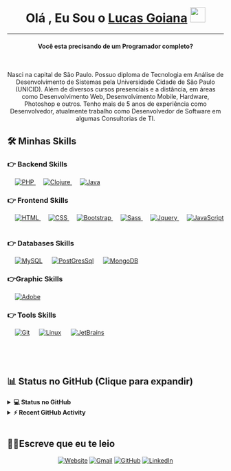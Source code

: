 <h1 align="center">Olá , Eu Sou o <a href="https://lucasgoiana.com/"> Lucas Goiana</a> <img src="https://media.giphy.com/media/hvRJCLFzcasrR4ia7z/giphy.gif" width="35"></h1>
<hr/>
<h4 align="center">Você esta precisando de um Programador completo?</h4>
<br>
<p align="center">Nasci na capital de São Paulo. Possuo diploma de Tecnologia em Análise de Desenvolvimento de Sistemas pela Universidade Cidade de São Paulo (UNICID). Além de diversos cursos presenciais e a distância, em áreas como Desenvolvimento Web, Desenvolvimento Mobile, Hardware, Photoshop e outros. Tenho mais de 5 anos de experiência como Desenvolvedor, atualmente trabalho como Desenvolvedor de Software em algumas Consultorias de TI.</p>

## 🛠️ Minhas Skills

### 👉 Backend Skills

<p align="left"> 
  &emsp; 
   <a href="https://www.php.net/">
    <img alt="PHP" src="https://img.shields.io/badge/PHP-%23777BB4.svg?logo=php&logoColor=white"/>
  </a>
  &emsp;
  <a href="http://clojure-doc.org/" target="_blank"> 
    <img alt="Clojure" src="https://img.shields.io/badge/Clojure%20-%2300599C.svg?logo=Clojure&logoColor=white">
  </a> 
   &emsp;
  <a href="https://www.java.com" target="_blank"> 
    <img alt="Java" src="https://img.shields.io/badge/Java-%23007396.svg?logo=java&logoColor=white">
  </a>

</p>

### 👉 Frontend Skills

<p align="left"> 
  &emsp; 
  <a href="https://www.w3.org/html/" target="_blank"> 
   <img alt="HTML" src="https://img.shields.io/badge/HTML5%20-%23E34F26.svg?logo=html5&logoColor=white">
  </a>   
  &emsp;
  <a href="https://www.w3schools.com/css/" target="_blank">
    <img alt="CSS" src="https://img.shields.io/badge/CSS%20-%231572B6.svg?logo=css3&logoColor=white">
  </a> 
   &emsp;
  <a href="https://getbootstrap.com" target="_blank"> 
    <img alt="Bootstrap" src="https://img.shields.io/badge/Bootstrap-%23563D7C.svg?style=flat&logo=bootstrap&logoColor=white"/>
  </a>
 &emsp;
  <a href="https://sass-lang.com/" target="_blank"> 
    <img alt="Sass" src="https://img.shields.io/badge/Sass-FF3366?style=flat&logo=Sass&logoColor=white"/> 
  </a>
   &emsp;
 <a href="https://jquery.com/" target="_blank"> 
    <img alt="Jquery" src="https://img.shields.io/badge/jquery%20-%2300599C.svg?logo=Jquery&logoColor=white"/>
  </a>
&emsp;
  <a href="https://developer.mozilla.org/en-US/docs/Web/JavaScript" target="_blank"> 
     <img alt="JavaScript" src="https://img.shields.io/badge/JavaScript%20-%23F7DF1E.svg?logo=javascript&logoColor=black">
   </a> 
&emsp; 
</p>

### 👉 Databases Skills

<p align="left">
  &emsp;
    <a href="https://www.mysql.com/"><img alt="MySQL" src="https://img.shields.io/badge/MySQL-00000F?style=flat&logo=mysql&logoColor=white"></a>
  &emsp;
    <a href="https://www.postgresql.org//"><img alt="PostGresSql" src ="https://img.shields.io/badge/PostgreSQL-07405E?style=flat&logo=PostgreSQL&logoColor=white"/></a>
  &emsp;
    <a href="https://www.mongodb.com/"><img alt="MongoDB" src="https://img.shields.io/badge/MongoDb-00b56a.svg?logo=MongoDb&logoColor=white"></a>
  &emsp;
  
</p>

### 👉Graphic Skills
<p align="left">
   &emsp;
    <a href="#"><img alt="Adobe" src="https://img.shields.io/badge/Adobe%20-%23FF0000.svg?logo=adobe&logoColor=white"></a>
  
 </p>

### 👉 Tools Skills

<p>
  
  &emsp;
    <a href="#"><img alt="Git" src="https://img.shields.io/badge/Git%20-%23F05033.svg?logo=git&logoColor=white"></a>
  &emsp;
    <a href="#"><img alt="Linux" src="https://img.shields.io/badge/Linux-FCC624?style=flat&logo=linux&logoColor=black"></a>
  &emsp;
    <a href="#"><img alt="JetBrains" src="https://img.shields.io/badge/JetBrains-0078d7.svg?logo=JetBrains&logoColor=white"></a>

 &emsp; 
</p>

<br/>

## 📊 Status no GitHub (Clique para expandir)

<details> 
  <summary><b>💻 Status no GitHub</b></summary>
  <br/>
  <p align="center">
    <a href="https://github.com/LucasGoiana"><img align="center" src="https://github-readme-stats.vercel.app/api?username=LucasGoiana&show_icons=true&locale=en&theme=algolia" alt="LucasGoiana" height="192px"/></a>
	</p>
	<p  align="center">
	  <img src="https://github-readme-stats.vercel.app/api/top-langs?username=LucasGoiana&show_icons=true&locale=en&layout=compact&theme=algolia" alt="LucasGoiana" height="192px"/>
	</p>
  <br/>
  <strong>Obs.:</strong> As Linguagens mostradas acima, são apenas uma métrica de meus repositórios públicos, portanto não refletem na totalidade da minha experiência.
  </p>
</details>

<details>
  <summary><b>⚡ Recent GitHub Activity</b></summary>
  <br/>
   <a href="https://github.com/LucasGoiana"><img alt="Lucas Goiana Activity Graph" src="https://activity-graph.herokuapp.com/graph?username=LucasGoiana&custom_title=Lucas%20Goiana%20Contribution%20Graph&theme=react-dark" /></a>
  <br/>

</details>

<br/>

## 🙋‍♀️Escreve que eu te leio

<p align="center">
  <a href="https://lucasgoiana.com//"><img src="https://img.icons8.com/bubbles/50/000000/web.png" alt="Website"/></a>
	<a href="mailto:lucasgoianam@hotmail.com"><img src="https://img.icons8.com/bubbles/50/000000/gmail.png" alt="Gmail"/></a>
	<a href="https://github.com/LucasGoiana"><img src="https://img.icons8.com/bubbles/50/000000/github.png" alt="GitHub"/></a>
	<a href="https://www.linkedin.com/in/lucas-goiana-malicia-451162b4/"><img src="https://img.icons8.com/bubbles/50/000000/linkedin.png" alt="LinkedIn"/></a>

</p>
